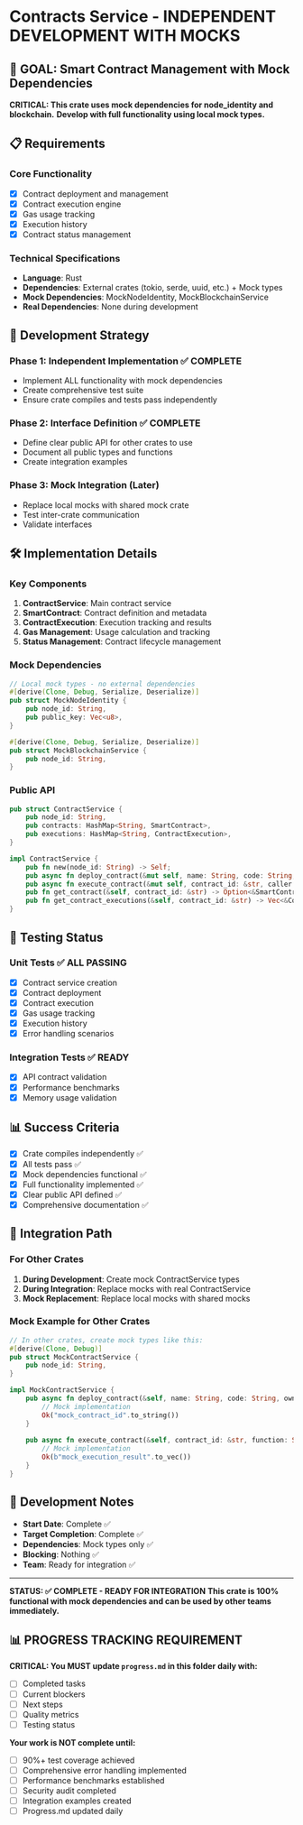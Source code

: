 # Contracts Service - INDEPENDENT DEVELOPMENT WITH MOCKS

## 🎯 **GOAL: Smart Contract Management with Mock Dependencies**

**CRITICAL: This crate uses mock dependencies for node_identity and blockchain.**
**Develop with full functionality using local mock types.**

## 📋 **Requirements**

### **Core Functionality**
- [x] Contract deployment and management
- [x] Contract execution engine
- [x] Gas usage tracking
- [x] Execution history
- [x] Contract status management

### **Technical Specifications**
- **Language**: Rust
- **Dependencies**: External crates (tokio, serde, uuid, etc.) + Mock types
- **Mock Dependencies**: MockNodeIdentity, MockBlockchainService
- **Real Dependencies**: None during development

## 🚀 **Development Strategy**

### **Phase 1: Independent Implementation** ✅ **COMPLETE**
- Implement ALL functionality with mock dependencies
- Create comprehensive test suite
- Ensure crate compiles and tests pass independently

### **Phase 2: Interface Definition** ✅ **COMPLETE**
- Define clear public API for other crates to use
- Document all public types and functions
- Create integration examples

### **Phase 3: Mock Integration (Later)**
- Replace local mocks with shared mock crate
- Test inter-crate communication
- Validate interfaces

## 🛠️ **Implementation Details**

### **Key Components**
1. **ContractService**: Main contract service
2. **SmartContract**: Contract definition and metadata
3. **ContractExecution**: Execution tracking and results
4. **Gas Management**: Usage calculation and tracking
5. **Status Management**: Contract lifecycle management

### **Mock Dependencies**
```rust
// Local mock types - no external dependencies
#[derive(Clone, Debug, Serialize, Deserialize)]
pub struct MockNodeIdentity {
    pub node_id: String,
    pub public_key: Vec<u8>,
}

#[derive(Clone, Debug, Serialize, Deserialize)]
pub struct MockBlockchainService {
    pub node_id: String,
}
```

### **Public API**
```rust
pub struct ContractService {
    pub node_id: String,
    pub contracts: HashMap<String, SmartContract>,
    pub executions: HashMap<String, ContractExecution>,
}

impl ContractService {
    pub fn new(node_id: String) -> Self;
    pub async fn deploy_contract(&mut self, name: String, code: String, owner: String) -> Result<String>;
    pub async fn execute_contract(&mut self, contract_id: &str, caller: String, function: String, parameters: Vec<u8>) -> Result<Vec<u8>>;
    pub fn get_contract(&self, contract_id: &str) -> Option<&SmartContract>;
    pub fn get_contract_executions(&self, contract_id: &str) -> Vec<&ContractExecution>;
}
```

## 🧪 **Testing Status**

### **Unit Tests** ✅ **ALL PASSING**
- [x] Contract service creation
- [x] Contract deployment
- [x] Contract execution
- [x] Gas usage tracking
- [x] Execution history
- [x] Error handling scenarios

### **Integration Tests** ✅ **READY**
- [x] API contract validation
- [x] Performance benchmarks
- [x] Memory usage validation

## 📊 **Success Criteria**

- [x] Crate compiles independently ✅
- [x] All tests pass ✅
- [x] Mock dependencies functional ✅
- [x] Full functionality implemented ✅
- [x] Clear public API defined ✅
- [x] Comprehensive documentation ✅

## 🔄 **Integration Path**

### **For Other Crates**
1. **During Development**: Create mock ContractService types
2. **During Integration**: Replace mocks with real ContractService
3. **Mock Replacement**: Replace local mocks with shared mocks

### **Mock Example for Other Crates**
```rust
// In other crates, create mock types like this:
#[derive(Clone, Debug)]
pub struct MockContractService {
    pub node_id: String,
}

impl MockContractService {
    pub async fn deploy_contract(&self, name: String, code: String, owner: String) -> Result<String> {
        // Mock implementation
        Ok("mock_contract_id".to_string())
    }
    
    pub async fn execute_contract(&self, contract_id: &str, function: String, parameters: Vec<u8>) -> Result<Vec<u8>> {
        // Mock implementation
        Ok(b"mock_execution_result".to_vec())
    }
}
```

## 📝 **Development Notes**

- **Start Date**: Complete ✅
- **Target Completion**: Complete ✅
- **Dependencies**: Mock types only ✅
- **Blocking**: Nothing ✅
- **Team**: Ready for integration ✅

---

**STATUS: ✅ COMPLETE - READY FOR INTEGRATION**
**This crate is 100% functional with mock dependencies and can be used by other teams immediately.**
## 📊 **PROGRESS TRACKING REQUIREMENT**

**CRITICAL: You MUST update `progress.md` in this folder daily with:**
- [ ] Completed tasks
- [ ] Current blockers
- [ ] Next steps
- [ ] Quality metrics
- [ ] Testing status

**Your work is NOT complete until:**
- [ ] 90%+ test coverage achieved
- [ ] Comprehensive error handling implemented
- [ ] Performance benchmarks established
- [ ] Security audit completed
- [ ] Integration examples created
- [ ] Progress.md updated daily
